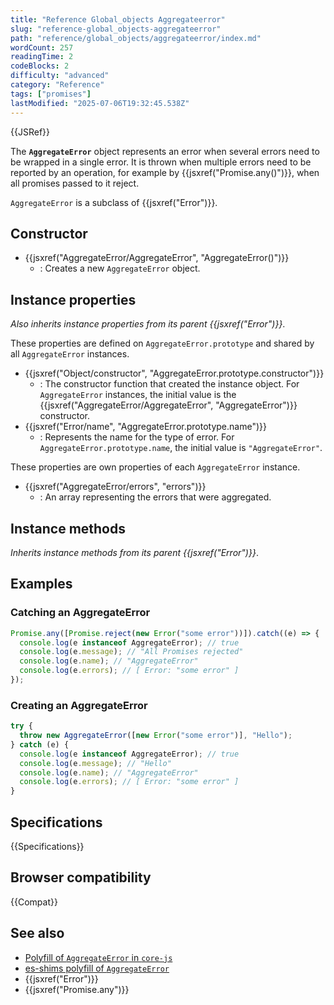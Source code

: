 ```yaml
---
title: "Reference Global_objects Aggregateerror"
slug: "reference-global_objects-aggregateerror"
path: "reference/global_objects/aggregateerror/index.md"
wordCount: 257
readingTime: 2
codeBlocks: 2
difficulty: "advanced"
category: "Reference"
tags: ["promises"]
lastModified: "2025-07-06T19:32:45.538Z"
---
```



{{JSRef}}

The **`AggregateError`** object represents an error when several errors need to be wrapped in a single error. It is thrown when multiple errors need to be reported by an operation, for example by {{jsxref("Promise.any()")}}, when all promises passed to it reject.

`AggregateError` is a subclass of {{jsxref("Error")}}.

## Constructor

- {{jsxref("AggregateError/AggregateError", "AggregateError()")}}
  - : Creates a new `AggregateError` object.

## Instance properties

_Also inherits instance properties from its parent {{jsxref("Error")}}_.

These properties are defined on `AggregateError.prototype` and shared by all `AggregateError` instances.

- {{jsxref("Object/constructor", "AggregateError.prototype.constructor")}}
  - : The constructor function that created the instance object. For `AggregateError` instances, the initial value is the {{jsxref("AggregateError/AggregateError", "AggregateError")}} constructor.
- {{jsxref("Error/name", "AggregateError.prototype.name")}}
  - : Represents the name for the type of error. For `AggregateError.prototype.name`, the initial value is `"AggregateError"`.

These properties are own properties of each `AggregateError` instance.

- {{jsxref("AggregateError/errors", "errors")}}
  - : An array representing the errors that were aggregated.

## Instance methods

_Inherits instance methods from its parent {{jsxref("Error")}}_.

## Examples

### Catching an AggregateError

```js
Promise.any([Promise.reject(new Error("some error"))]).catch((e) => {
  console.log(e instanceof AggregateError); // true
  console.log(e.message); // "All Promises rejected"
  console.log(e.name); // "AggregateError"
  console.log(e.errors); // [ Error: "some error" ]
});
```

### Creating an AggregateError

```js
try {
  throw new AggregateError([new Error("some error")], "Hello");
} catch (e) {
  console.log(e instanceof AggregateError); // true
  console.log(e.message); // "Hello"
  console.log(e.name); // "AggregateError"
  console.log(e.errors); // [ Error: "some error" ]
}
```

## Specifications

{{Specifications}}

## Browser compatibility

{{Compat}}

## See also

- [Polyfill of `AggregateError` in `core-js`](https://github.com/zloirock/core-js#ecmascript-promise)
- [es-shims polyfill of `AggregateError`](https://www.npmjs.com/package/es-aggregate-error)
- {{jsxref("Error")}}
- {{jsxref("Promise.any")}}
